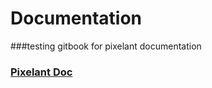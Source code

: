 # Documentation

###testing gitbook for pixelant documentation


### [Pixelant Doc](https://pixelant.gitbooks.io/doc/content)